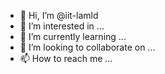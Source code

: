 - 👋 Hi, I’m @iit-lamld
- 👀 I’m interested in ...
- 🌱 I’m currently learning ...
- 💞️ I’m looking to collaborate on ...
- 📫 How to reach me ...

<!---
iit-lamld/iit-lamld is a ✨ special ✨ repository because its `README.md` (this file) appears on your GitHub profile.
You can click the Preview link to take a look at your changes.
--->
